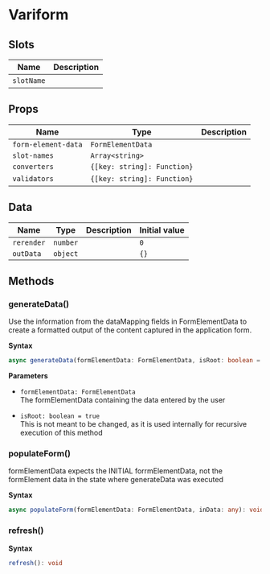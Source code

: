 # Variform

## Slots

| Name       | Description |
| ---------- | ----------- |
| `slotName` | &nbsp;      |

## Props

| Name                | Type                        | Description |
| ------------------- | --------------------------- | ----------- |
| `form-element-data` | `FormElementData`           |             |
| `slot-names`        | `Array<string>`             |             |
| `converters`        | `{[key: string]: Function}` |             |
| `validators`        | `{[key: string]: Function}` | &nbsp;      |

## Data

| Name       | Type     | Description | Initial value |
| ---------- | -------- | ----------- | ------------- |
| `rerender` | `number` |             | `0`           |
| `outData`  | `object` |             | `{}`          |

## Methods

### generateData()

Use the information from the dataMapping fields in FormElementData to create a
formatted output
of the content captured in the application form.

**Syntax**

```typescript
async generateData(formElementData: FormElementData, isRoot: boolean = true): void
```

**Parameters**

- `formElementData: FormElementData`<br/>
  The formElementData containing the data entered by the user

- `isRoot: boolean = true`<br/>
  This is not meant to be changed, as it is used internally
  for recursive execution of this method

### populateForm()

formElementData expects the INITIAL forrmElementData, not the formElement data
in the state where generateData was executed

**Syntax**

```typescript
async populateForm(formElementData: FormElementData, inData: any): void
```

### refresh()

**Syntax**

```typescript
refresh(): void
```


